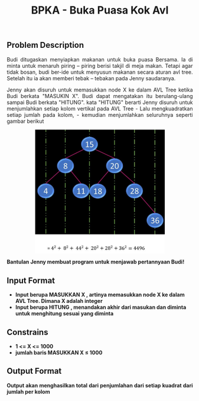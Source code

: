 <h1 align="center">BPKA - Buka Puasa Kok Avl</h1>
<br>

## Problem Description
<p align="justify">Budi ditugaskan menyiapkan makanan untuk buka puasa Bersama. Ia di minta
untuk menaruh piring – piring berisi takjil di meja makan. Tetapi agar tidak bosan,
budi ber-ide untuk menyusun makanan secara aturan avl tree. Setelah itu ia akan
memberi tebak – tebakan pada Jenny saudaranya.</p>

<p align="justify">Jenny akan disuruh untuk memasukkan node X ke dalam AVL Tree ketika Budi
berkata "MASUKIN X". Budi dapat mengatakan itu berulang-ulang sampai Budi
berkata "HITUNG". kata "HITUNG" berarti Jenny disuruh untuk menjumlahkan setiap
kolom vertikal pada AVL Tree - Lalu mengkuadratkan setiap jumlah pada kolom, -
kemudian menjumlahkan seluruhnya seperti gambar berikut</p>

<p align="center">
<img align="center" src="https://github.com/Haalloobim/College/blob/main/Struktur%20Data/Praktikum_3/BPKA%20-%20Buka%20Puasa%20Kok%20Avl/Example.png" width="70%" height="auto" />
</p>

<b>Bantulan Jenny membuat program untuk menjawab pertannyaan Budi!<b>

## Input Format
- Input berupa MASUKKAN X , artinya memasukkan node X ke dalam AVL Tree. Dimana X adalah integer
- Input berupa HITUNG , menandakan akhir dari masukan dan diminta untuk menghitung sesuai yang diminta

## Constrains
- 1 <= X <= 1000
- jumlah baris MASUKKAN X ≤ 1000

## Output Format
<p align="justify">Output akan menghasilkan total dari penjumlahan dari setiap kuadrat dari jumlah per kolom
</p>
